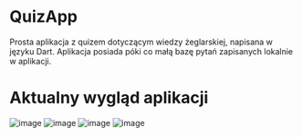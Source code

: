 # QuizApp
Prosta aplikacja z quizem dotyczącym wiedzy żeglarskiej, napisana w języku Dart.
Aplikacja posiada póki co małą bazę pytań zapisanych lokalnie w aplikacji.
# Aktualny wygląd aplikacji 

![image](https://user-images.githubusercontent.com/128033227/230090596-f5ab80c8-74ea-416c-946f-b2c84cbf6021.png)
![image](https://user-images.githubusercontent.com/128033227/230090638-45be3f50-4a17-47f2-8667-e04218b4ceff.png)
![image](https://user-images.githubusercontent.com/128033227/230090676-5c060a93-a881-4e45-a643-311ee40de41c.png)
![image](https://user-images.githubusercontent.com/128033227/230090735-ea342d88-8944-49fc-a79c-6f15a3d76ef5.png)

